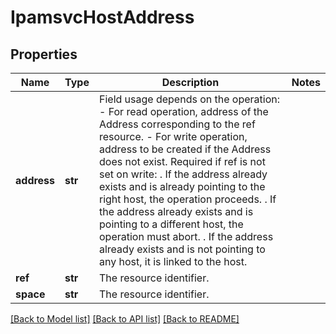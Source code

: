 # IpamsvcHostAddress

## Properties
Name | Type | Description | Notes
------------ | ------------- | ------------- | -------------
**address** | **str** | Field usage depends on the operation: - For read operation, address of the Address corresponding to the ref resource. - For write operation, address to be created if the Address does not exist. Required if ref is not set on write: . If the address already exists and is already pointing to the right host, the operation proceeds. . If the address already exists and is pointing to a different host, the operation must abort. . If the address already exists and is not pointing to any host, it is linked to the host. | 
**ref** | **str** | The resource identifier. | 
**space** | **str** | The resource identifier. | 

[[Back to Model list]](../README.md#documentation-for-models) [[Back to API list]](../README.md#documentation-for-api-endpoints) [[Back to README]](../README.md)


